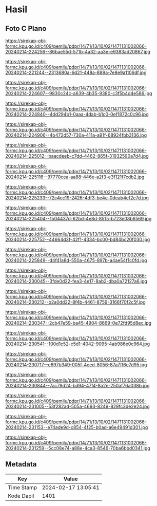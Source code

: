 # Hasil

## Foto C Plano

https://sirekap-obj-formc.kpu.go.id/c409/pemilu/pdpr/14/71/13/10/02/1471131002066-20240214-224256--86bae55d-571b-4a32-aa3e-e9383ad20867.jpg

https://sirekap-obj-formc.kpu.go.id/c409/pemilu/pdpr/14/71/13/10/02/1471131002066-20240214-221244--2313680a-6d21-448a-889a-7e8e9a1106df.jpg

https://sirekap-obj-formc.kpu.go.id/c409/pemilu/pdpr/14/71/13/10/02/1471131002066-20240214-224607--9830c24c-a639-4b35-9380-c3f5b4d4e586.jpg

https://sirekap-obj-formc.kpu.go.id/c409/pemilu/pdpr/14/71/13/10/02/1471131002066-20240214-224840--4dd294b1-0aaa-4dab-b1c0-0ef1872c0c96.jpg

https://sirekap-obj-formc.kpu.go.id/c409/pemilu/pdpr/14/71/13/10/02/1471131002066-20240214-224906--4b472d57-730a-411a-a91f-68924fbb3136.jpg

https://sirekap-obj-formc.kpu.go.id/c409/pemilu/pdpr/14/71/13/10/02/1471131002066-20240214-225012--baacdeeb-c7dd-4462-865f-31932590a7d4.jpg

https://sirekap-obj-formc.kpu.go.id/c409/pemilu/pdpr/14/71/13/10/02/1471131002066-20240214-225116--97770cea-aa88-446e-a2f3-e3f121f7cdb2.jpg

https://sirekap-obj-formc.kpu.go.id/c409/pemilu/pdpr/14/71/13/10/02/1471131002066-20240214-225233--72c4cc19-2426-4df3-be4e-0deab4ef2e7d.jpg

https://sirekap-obj-formc.kpu.go.id/c409/pemilu/pdpr/14/71/13/10/02/1471131002066-20240214-225404--1b04437d-62bd-4e8d-8515-b723e08b6569.jpg

https://sirekap-obj-formc.kpu.go.id/c409/pemilu/pdpr/14/71/13/10/02/1471131002066-20240214-225752--44664d3f-42f1-4334-bc00-bd84bc20f030.jpg

https://sirekap-obj-formc.kpu.go.id/c409/pemilu/pdpr/14/71/13/10/02/1471131002066-20240214-225849--d4f41a8d-550a-4675-897b-a4ae54f1c0fd.jpg

https://sirekap-obj-formc.kpu.go.id/c409/pemilu/pdpr/14/71/13/10/02/1471131002066-20240214-230045--3fde0d22-fea3-4e17-8ab2-dba0a72127a6.jpg

https://sirekap-obj-formc.kpu.go.id/c409/pemilu/pdpr/14/71/13/10/02/1471131002066-20240214-230212--b2a0dd22-8f4b-4461-8759-3166f70f2c5f.jpg

https://sirekap-obj-formc.kpu.go.id/c409/pemilu/pdpr/14/71/13/10/02/1471131002066-20240214-230347--2cb47e59-ba45-4904-8669-0e72fd95d8ec.jpg

https://sirekap-obj-formc.kpu.go.id/c409/pemilu/pdpr/14/71/13/10/02/1471131002066-20240214-230541--100d1c52-c5d1-4042-9095-4ab986e0c964.jpg

https://sirekap-obj-formc.kpu.go.id/c409/pemilu/pdpr/14/71/13/10/02/1471131002066-20240214-230717--e697b349-005f-4eed-8056-87a7ff6e7d95.jpg

https://sirekap-obj-formc.kpu.go.id/c409/pemilu/pdpr/14/71/13/10/02/1471131002066-20240214-230844--7ac79d24-bd94-47f4-8a2e-250af76a038b.jpg

https://sirekap-obj-formc.kpu.go.id/c409/pemilu/pdpr/14/71/13/10/02/1471131002066-20240214-231005--53f282ad-505a-4693-8249-829fc3de2e24.jpg

https://sirekap-obj-formc.kpu.go.id/c409/pemilu/pdpr/14/71/13/10/02/1471131002066-20240214-231153--e74ade9d-c854-4f25-b0ad-a6e49491d301.jpg

https://sirekap-obj-formc.kpu.go.id/c409/pemilu/pdpr/14/71/13/10/02/1471131002066-20240214-231259--5cc08e74-a88e-4ca3-8546-70ba6bbd0341.jpg


## Metadata

| Key        | Value               |
| ---------- | ------------------- |
| Time Stamp | 2024-02-17 13:05:41 |
| Kode Dapil | 1401                |



